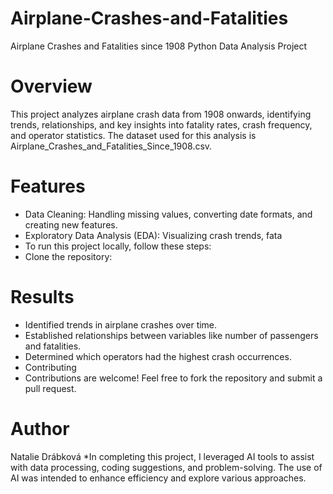 # Airplane-Crashes-and-Fatalities
Airplane Crashes and Fatalities since 1908
Python Data Analysis Project

# Overview
This project analyzes airplane crash data from 1908 onwards, identifying trends, relationships, and key insights into fatality rates, crash frequency, and operator statistics. The dataset used for this analysis is Airplane_Crashes_and_Fatalities_Since_1908.csv.

# Features
* Data Cleaning: Handling missing values, converting date formats, and creating new features.
* Exploratory Data Analysis (EDA): Visualizing crash trends, fata
* To run this project locally, follow these steps:
* Clone the repository:

# Results
* Identified trends in airplane crashes over time.
* Established relationships between variables like number of passengers and fatalities.
* Determined which operators had the highest crash occurrences.
* Contributing
* Contributions are welcome! Feel free to fork the repository and submit a pull request.



# Author
Natalie Drábková
*In completing this project, I leveraged AI tools to assist with data processing, coding suggestions, and problem-solving. The use of AI was intended to enhance efficiency and explore various approaches.

